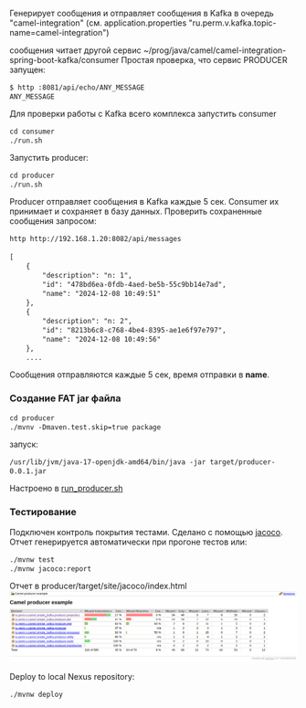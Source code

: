 Генерирует сообщения и отправляет сообщения в Kafka в очередь "camel-integration" 
(см. application.properties "ru.perm.v.kafka.topic-name=camel-integration")

сообщения читает другой сервис ~/prog/java/camel/camel-integration-spring-boot-kafka/consumer
Простая проверка, что сервис PRODUCER запущен:

````shell
$ http :8081/api/echo/ANY_MESSAGE
ANY_MESSAGE
````

Для проверки работы с Kafka всего комплекса запустить consumer

````shell
cd consumer
./run.sh
````

Запустить producer:

````shell
cd producer
./run.sh
````

Producer отправляет сообщения в Kafka каждые 5 сек. Consumer их принимает и сохраняет в базу данных. Проверить сохраненные сообщения запросом:

````shell
http http://192.168.1.20:8082/api/messages

[
    {
        "description": "n: 1",
        "id": "478bd6ea-0fdb-4aed-be5b-55c9bb14e7ad",
        "name": "2024-12-08 10:49:51"
    },
    {
        "description": "n: 2",
        "id": "8213b6c8-c768-4be4-8395-ae1e6f97e797",
        "name": "2024-12-08 10:49:56"
    },
    ....
````

Сообщения отправляются каждые 5 сек, время отправки в __name__.

### Создание FAT jar файла

````shell
cd producer
./mvnv -Dmaven.test.skip=true package
````

запуск:

````shell
/usr/lib/jvm/java-17-openjdk-amd64/bin/java -jar target/producer-0.0.1.jar
````

Настроено в [run_producer.sh](../run_producer.sh)

### Тестирование

Подключен контроль покрытия тестами. Сделано с помощью [jacoco](https://www.jacoco.org/jacoco/). Отчет генерируется автоматически при прогоне тестов или:

````shell
./mvnw test
./mvnw jacoco:report
````

Отчет в producer/target/site/jacoco/index.html
![jacoco_report.png](doc/jacoco_report.png)

Deploy to local Nexus repository:

````shell
./mvnw deploy
````
